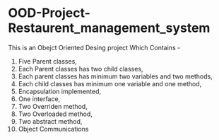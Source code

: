# OOD-Project-Restaurent_management_system
This is an Obejct Oriented Desing project Which Contains -

1. Five Parent classes,
2. Each Parent classes has two child classes,
3. Each parent classes has minimum two variables and two methods,
4. Each child classes has minimum one variable and one method,
5. Encapsulation implemented,
6. One interface,
7. Two Overriden method,
8. Two Overloaded method,
9. Two abstract method,
10. Object Communications
